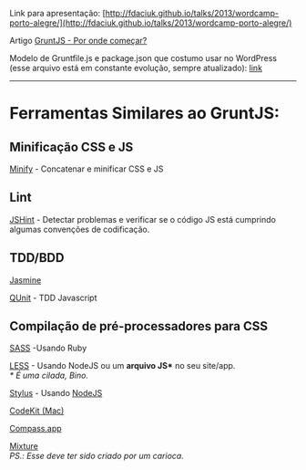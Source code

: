 Link para apresentação: [http://fdaciuk.github.io/talks/2013/wordcamp-porto-alegre/](http://fdaciuk.github.io/talks/2013/wordcamp-porto-alegre/)

Artigo [GruntJS - Por onde começar?](http://www.voltsdigital.com.br/labs/gruntjs-por-onde-comecar/)

Modelo de Gruntfile.js e package.json que costumo usar no WordPress (esse arquivo está em constante evolução, sempre atualizado): [link](https://gist.github.com/fdaciuk/5266715)

---

# Ferramentas Similares ao GruntJS:

## Minificação CSS e JS

[Minify](http://code.google.com/p/minify/) - Concatenar e minificar CSS e JS

## Lint

[JSHint](http://www.jshint.com/) - Detectar problemas e verificar se o código JS está cumprindo algumas convenções de codificação.

## TDD/BDD

[Jasmine](http://pivotal.github.io/jasmine/)

[QUnit](http://qunitjs.com/) - TDD Javascript

## Compilação de pré-processadores para CSS

[SASS](http://sass-lang.com/) -Usando Ruby

[LESS](http://lesscss.org/) - Usando NodeJS ou um __arquivo JS\*__ no seu site/app.  
_* É uma cilada, Bino._

[Stylus](http://learnboost.github.io/stylus/) - Usando [NodeJS](https://github.com/LearnBoost/stylus/blob/master/docs/executable.md)

[CodeKit (Mac)](http://incident57.com/codekit/)

[Compass.app](http://compass.handlino.com/)

[Mixture](http://mixture.io/)  
_PS.: Esse deve ter sido criado por um carioca._



